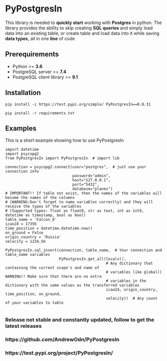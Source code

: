 <h1>PyPostgresIn</h1>

This library is  needed to **quickly start** working with **Postgres** in python. The library provides the ability to skip creating **SQL queries** and simply load data into an existing table, or create table and load data into it while saving **data types**, all in one **line** of code

<h2>Prerequirements</h2>

- Python >= **3.6**
- PostgreSQL server >= **7.4**
- PostgreSQL client library >= **9.1**
<h2>Installation</h2>

```
pip install -i https://test.pypi.org/simple/ PyPostgresIn==0.0.31
```
```
pip install -r requirements.txt
```
<h2>Examples</h2>
This is a short example showing how to use PyPostgresIn

```
import datetime
import psycopg2
from PyPostgresIn import PyPostgresIn  # import lib

connection = psycopg2.connect(user="postgres",  # just use your connection info
                              password="admin",
                              host="127.0.0.1",
                              port="5432",
                              database="planes")
# IMPORTANT!! If table not exist, then the names of the variables will become the names of the columns 
# (WARNING:Don't forget to name variables correctly) and they will receive the types of the variables
# (Supported types: float as float8, str as text, int as int8, datetime as timestamp, bool as bool) 
table_name = 'Falcon_8'
icao24 = 17356
time_position = datetime.datetime.now()
on_ground = False
origin_country = 'Russia'
velocity = 1234.56

PyPostgresIn.sql_insert(connection, table_name,  # Your connection and table_name variables
                        PyPostgresIn.get_all(locals(),
                                             # Any dictionary that containing the current scope's and name of 
                                             # variables like global() WARNING!! Make sure that there are no extra 
                                             # variables in the dictionary with the same values as the transferred variables 
                                             icao24, origin_country, time_position, on_ground,
                                             velocity))  # Any count of your variables to table


```
<h3>Release not stable and constantly updated, follow to get the latest releases
<h3>https://github.com/AndrewOdn/PyPostgresIn
<h3>https://test.pypi.org/project/PyPostgresIn/
